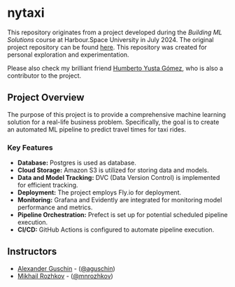 # nytaxi

This repository originates from a project developed during the *Building ML Solutions* course at Harbour.Space University in July 2024. The original project repository can be found [here](https://github.com/building-ml-hs). This repository was created for personal exploration and experimentation.

Please also check my brilliant friend [Humberto Yusta Gómez](https://github.com/humbertoyusta), who is also a contributor to the project.

## Project Overview

The purpose of this project is to provide a comprehensive machine learning solution for a real-life business problem. Specifically, the goal is to create an automated ML pipeline to predict travel times for taxi rides.

### Key Features
- **Database:** Postgres is used as database.
- **Cloud Storage:** Amazon S3 is utilized for storing data and models.
- **Data and Model Tracking:** DVC (Data Version Control) is implemented for efficient tracking.
- **Deployment:** The project employs Fly.io for deployment.
- **Monitoring:** Grafana and Evidently are integrated for monitoring model performance and metrics.
- **Pipeline Orchestration:** Prefect is set up for potential scheduled pipeline execution.
- **CI/CD:** GitHub Actions is configured to automate pipeline execution.

## Instructors

- [Alexander Guschin](https://www.aguschin.com/about/) - ([@aguschin](https://github.com/aguschin))
- [Mikhail Rozhkov](https://www.linkedin.com/in/mnrozhkov/) - ([@mnrozhkov](https://github.com/mnrozhkov))




